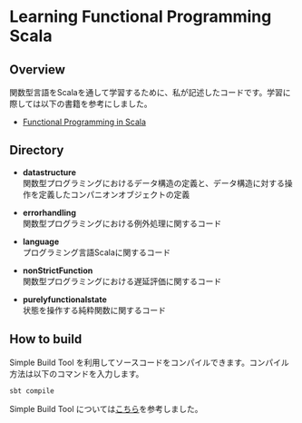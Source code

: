 Learning Functional Programming Scala
==========

## Overview
関数型言語をScalaを通して学習するために、私が記述したコードです。学習に際しては以下の書籍を参考にしました。
 - [Functional Programming in Scala](https://www.amazon.co.jp/Functional-Programming-Scala-Paul-Chiusano/dp/1617290653)

## Directory

- **datastructure** <br>
関数型プログラミングにおけるデータ構造の定義と、データ構造に対する操作を定義したコンパニオンオブジェクトの定義

- **errorhandling** <br>
関数型プログラミングにおける例外処理に関するコード

- **language** <br>
プログラミング言語Scalaに関するコード

- **nonStrictFunction** <br>
関数型プログラミングにおける遅延評価に関するコード

- **purelyfunctionalstate** <br>
状態を操作する純粋関数に関するコード

## How to build

Simple Build Tool を利用してソースコードをコンパイルできます。コンパイル方法は以下のコマンドを入力します。
```shell:
sbt compile
```

Simple Build Tool については[こちら](http://www.scala-sbt.org/0.13/docs/index.html)を参考しました。
